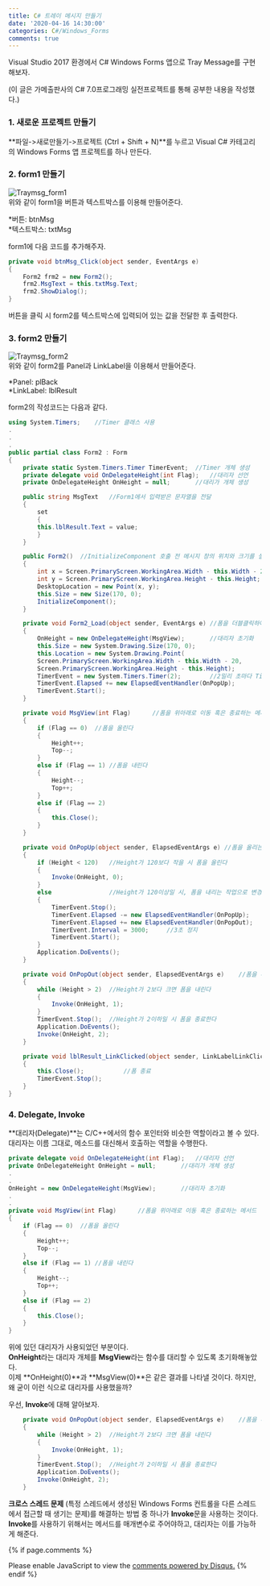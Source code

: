 ```yaml
---
title: C# 트레이 메시지 만들기
date: '2020-04-16 14:30:00'
categories: C#/Windows_Forms
comments: true
---
```


Visual Studio 2017 환경에서 C# Windows Forms 앱으로 Tray Message를 구현해보자.  

(이 글은 가메출판사의 C# 7.0프로그래밍 실전프로젝트를 통해 공부한 내용을 작성했다.)  

### 1. 새로운 프로젝트 만들기

**파일->새로만들기->프로젝트 (Ctrl + Shift + N)**를 누르고 Visual C# 카테고리의 Windows Forms 앱 프로젝트를 하나 만든다.  

### 2. form1 만들기

![Traymsg_form1](https://user-images.githubusercontent.com/41281307/79418323-4a60f180-7fef-11ea-8917-b96595688a73.PNG)  
위와 같이 form1을 버튼과 텍스트박스를 이용해 만들어준다.

*버튼: btnMsg  
*텍스트박스: txtMsg  

form1에 다음 코드를 추가해주자.

```C#
private void btnMsg_Click(object sender, EventArgs e)
{
    Form2 frm2 = new Form2();
    frm2.MsgText = this.txtMsg.Text;
    frm2.ShowDialog();
}
```
버튼을 클릭 시 form2를 텍스트박스에 입력되어 있는 값을 전달한 후 출력한다.

### 3. form2 만들기

![Traymsg_form2](https://user-images.githubusercontent.com/41281307/79418325-4af98800-7fef-11ea-98ad-2db20d0d4389.PNG)  
위와 같이 form2를 Panel과 LinkLabel을 이용해서 만들어준다.  

*Panel: plBack  
*LinkLabel: lblResult  

form2의 작성코드는 다음과 같다.
```C#
using System.Timers;	//Timer 클래스 사용
.
.
.
public partial class Form2 : Form
{
    private static System.Timers.Timer TimerEvent;	//Timer 개체 생성
    private delegate void OnDelegateHeight(int Flag);	//대리자 선언
    private OnDelegateHeight OnHeight = null;		//대리가 개체 생성

    public string MsgText	//Form1에서 입력받은 문자열을 전달
    {
    	set
    	{
    	this.lblResult.Text = value;
    	}
    }

    public Form2()	//InitializeComponent 호출 전 메시지 창의 위치와 크기를 설정
    {
        int x = Screen.PrimaryScreen.WorkingArea.Width - this.Width - 20;
        int y = Screen.PrimaryScreen.WorkingArea.Height - this.Height;
        DesktopLocation = new Point(x, y);
        this.Size = new Size(170, 0);
        InitializeComponent();
    }

    private void Form2_Load(object sender, EventArgs e)	//폼을 더블클릭하여 생성
    {
        OnHeight = new OnDelegateHeight(MsgView);		//대리자 초기화
        this.Size = new System.Drawing.Size(170, 0);
        this.Location = new System.Drawing.Point(
        Screen.PrimaryScreen.WorkingArea.Width - this.Width - 20,
        Screen.PrimaryScreen.WorkingArea.Height - this.Height);
        TimerEvent = new System.Timers.Timer(2);		//2밀리 초마다 TimerEvent초기화
        TimerEvent.Elapsed += new ElapsedEventHandler(OnPopUp);
        TimerEvent.Start();
    }

    private void MsgView(int Flag)		//폼을 위아래로 이동 혹은 종료하는 메서드
    {
        if (Flag == 0)	//폼을 올린다
        {
            Height++;
            Top--;
        }
        else if (Flag == 1)	//폼을 내린다
        {
            Height--;
            Top++;
        }
        else if (Flag == 2)
        {
            this.Close();
        }
    }

    private void OnPopUp(object sender, ElapsedEventArgs e)	//폼을 올리는 작업을 수행하는 메서드
    {
        if (Height < 120)	//Height가 120보다 작을 시 폼을 올린다
        {
            Invoke(OnHeight, 0);
        }
        else				//Height가 120이상일 시, 폼을 내리는 작업으로 변경
        {
            TimerEvent.Stop();
            TimerEvent.Elapsed -= new ElapsedEventHandler(OnPopUp);
            TimerEvent.Elapsed += new ElapsedEventHandler(OnPopOut);
            TimerEvent.Interval = 3000;		//3초 정지
            TimerEvent.Start();
    	}
        Application.DoEvents();
    }

    private void OnPopOut(object sender, ElapsedEventArgs e)	//폼을 내리는 작업을 수행하는 메서드
    {
        while (Height > 2)	//Height가 2보다 크면 폼을 내린다
        {
            Invoke(OnHeight, 1);
        }
        TimerEvent.Stop();	//Height가 2이하일 시 폼을 종료한다
        Application.DoEvents();
        Invoke(OnHeight, 2);
    }

    private void lblResult_LinkClicked(object sender, LinkLabelLinkClickedEventArgs e)	//LinkLabel을 더블클릭하여 생성
    {
        this.Close();			//폼 종료
        TimerEvent.Stop();
    }
}
```

### 4. Delegate, Invoke

**대리자(Delegate)**는 C/C++에서의 함수 포인터와 비슷한 역할이라고 볼 수 있다.
대리자는 이름 그대로, 메소드를 대신해서 호출하는 역할을 수행한다.

```C#
private delegate void OnDelegateHeight(int Flag);	//대리자 선언
private OnDelegateHeight OnHeight = null;		//대리가 개체 생성
.
.
OnHeight = new OnDelegateHeight(MsgView);		//대리자 초기화
.
.
private void MsgView(int Flag)		//폼을 위아래로 이동 혹은 종료하는 메서드
{
    if (Flag == 0)	//폼을 올린다
    {
        Height++;
        Top--;
    }
    else if (Flag == 1)	//폼을 내린다
    {
        Height--;
        Top++;
    }
    else if (Flag == 2)
    {
        this.Close();
    }
}
```
위에 있던 대리자가 사용되었던 부분이다.  
**OnHeight**라는 대리자 개체를 **MsgView**라는 함수를 대리할 수 있도록 초기화해놓았다.  
이제 **OnHeight(0)**과 **MsgView(0)**은 같은 결과를 나타낼 것이다. 하지만, 왜 굳이 이런 식으로 대리자를 사용했을까?  

우선, **Invoke**에 대해 알아보자.
```C#
    private void OnPopOut(object sender, ElapsedEventArgs e)	//폼을 내리는 작업을 수행하는 메서드
    {
        while (Height > 2)	//Height가 2보다 크면 폼을 내린다
        {
            Invoke(OnHeight, 1);
        }
        TimerEvent.Stop();	//Height가 2이하일 시 폼을 종료한다
        Application.DoEvents();
        Invoke(OnHeight, 2);
    }
```
**크로스 스레드 문제** (특정 스레드에서 생성된 Windows Forms 컨트롤을 다른 스레드에서 접근할 때 생기는 문제)를 해결하는 방법 중 하나가 **Invoke**문을 사용하는 것이다.  
**Invoke**를 사용하기 위해서는 메서드를 매개변수로 주어야하고, 대리자는 이를 가능하게 해준다.





{% if page.comments %}
<div id="disqus_thread"></div>
<script>
/**
*  RECOMMENDED CONFIGURATION VARIABLES: EDIT AND UNCOMMENT THE SECTION BELOW TO INSERT DYNAMIC VALUES FROM YOUR PLATFORM OR CMS.
*  LEARN WHY DEFINING THESE VARIABLES IS IMPORTANT: https://disqus.com/admin/universalcode/#configuration-variables*/
/*
var disqus_config = function () {
this.page.url = PAGE_URL;  // Replace PAGE_URL with your page's canonical URL variable
this.page.identifier = PAGE_IDENTIFIER; // Replace PAGE_IDENTIFIER with your page's unique identifier variable
};
*/
(function() { // DON'T EDIT BELOW THIS LINE
var d = document, s = d.createElement('script');
s.src = 'https://hwnagto.disqus.com/embed.js';
s.setAttribute('data-timestamp', +new Date());
(d.head || d.body).appendChild(s);
})();
</script>
<noscript>Please enable JavaScript to view the <a href="https://disqus.com/?ref_noscript">comments powered by Disqus.</a></noscript>
{% endif %}